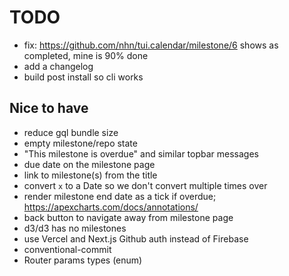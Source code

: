 # TODO

- fix: https://github.com/nhn/tui.calendar/milestone/6 shows as completed, mine is 90% done
- add a changelog
- build post install so cli works

## Nice to have

- reduce gql bundle size
- empty milestone/repo state
- "This milestone is overdue" and similar topbar messages
- due date on the milestone page
- link to milestone(s) from the title
- convert `x` to a Date so we don't convert multiple times over
- render milestone end date as a tick if overdue; https://apexcharts.com/docs/annotations/
- back button to navigate away from milestone page
- d3/d3 has no milestones
- use Vercel and Next.js Github auth instead of Firebase
- conventional-commit
- Router params types (enum)
